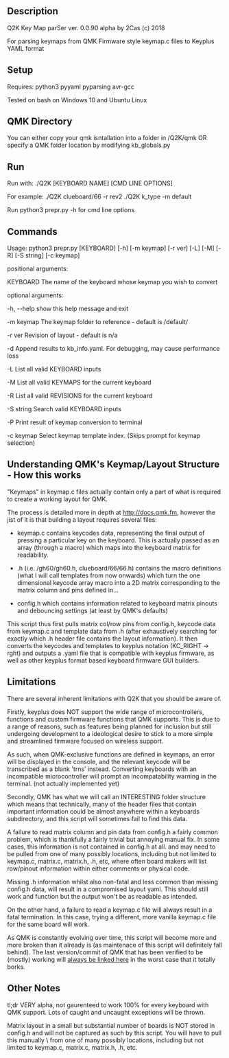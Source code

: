 ## Description

Q2K Key Map parSer ver. 0.0.90 alpha by 2Cas (c) 2018

For parsing keymaps from QMK Firmware style keymap.c files to Keyplus YAML format


## Setup

Requires: python3 pyyaml pyparsing avr-gcc

Tested on bash on Windows 10 and Ubuntu Linux

## QMK Directory

You can either copy your qmk isntallation into a folder in /Q2K/qmk 
OR specify a QMK folder location by modifying kb_globals.py


## Run
Run with:
./Q2K [KEYBOARD NAME] [CMD LINE OPTIONS]

For example:
./Q2K clueboard/66 -r rev2
./Q2K k_type -m default

Run python3 prepr.py -h for cmd line options

## Commands
Usage: python3 prepr.py [KEYBOARD] [-h] [-m keymap] [-r ver] [-L] [-M] [-R] [-S string] [-c keymap] 

positional arguments:

  KEYBOARD    The name of the keyboard whose keymap you wish to convert

  
optional arguments:

  -h, --help  show this help message and exit

  -m keymap   The keymap folder to reference - default is /default/

  -r ver      Revision of layout - default is n/a

  -d          Append results to kb_info.yaml. For debugging, may cause
              performance loss

  -L          List all valid KEYBOARD inputs

  -M          List all valid KEYMAPS for the current keyboard

  -R          List all valid REVISIONS for the current keyboard

  -S string   Search valid KEYBOARD inputs

  -P          Print result of keymap conversion to terminal

  -c keymap   Select keymap template index. (Skips prompt for keymap selection)

## Understanding QMK's Keymap/Layout Structure - How this works

"Keymaps" in keymap.c files actually contain only a part of what is required to create a working layout for QMK. 

The process is detailed more in depth at http://docs.qmk.fm, however the jist of it is that building a layout requires several files:

 * keymap.c contains keycodes data, representing the final output of pressing a particular key on the keyboard. This is actually passed as an array (through a macro) which maps into the keyboard matrix for readability.

 * <keyboard>.h (i.e. /gh60/gh60.h, clueboard/66/66.h) contains the macro definitions (what I will call templates from now onwards) which turn the one dimensional keycode array macro into a 2D matrix corresponding to the matrix column and pins defined in...

 * config.h which contains information related to keyboard matrix pinouts and debouncing settings (at least by QMK's defaults)

This script thus first pulls matrix col/row pins from config.h, keycode data from keymap.c and template data from <keyboard>.h (after exhaustively searching for exactly which <keyboard>.h header file contains the layout information). It then converts the keycodes and templates to keyplus notation (KC_RIGHT -> rght) and outputs a .yaml file that is compatible with keyplus firmware, as well as other keyplus format based keyboard firmware GUI builders.


## Limitations

There are several inherent limitations with Q2K that you should be aware of. 

Firstly, keyplus does NOT support the wide range of microcontrollers, functions and custom firmware functions that QMK supports. This is due to a range of reasons, such as features being planned for inclusion but still undergoing development to a ideological desire to stick to a more simple and streamlined firmware focused on wireless support. 

As such, when QMK-exclusive functions are defined in keymaps, an error will be displayed in the console, and the relevant keycode will be transcribed as a blank 'trns' instead. Converting keyboards with an incompatible microcontroller will prompt an incompatability warning in the terminal. (not actually implemented yet)
 
Secondly, QMK has what we will call an INTERESTING folder structure which means that technically, many of the header files that contain important information could be almost anywhere within a keyboards subdirectory, and this script will sometimes fail to find this data. 

A failure to read matrix column and pin data from config.h a fairly common problem, which is thankfully a fairly trivial but annoying manual fix. In some cases, this information is not contained in config.h at all.
 and may need to be pulled from one of many possibly locations, including but not limited to keymap.c, matrix.c, matrix.h, <keyboard>.h, etc, where often board makers will list row/pinout information within either comments or physical code.

Missing <keyboard>.h information whilst also non-fatal and less common than missing config.h data, will result in a compromised layout yaml. This should still work and function but the output won't be as readable as intended. 

On the other hand, a failure to read a keymap.c file will always result in a fatal termination. In this case, trying a different, more vanilla keymap.c file for the same board will work. 

As QMK is constantly evolving over time, this script will become more and more broken than it already is (as maintenace of this script will definitely fall behind). The last version/commit of QMK that has been verified to be (mostly) working will [always be linked here](https://github.com/qmk/qmk_firmware/tree/a09a042b8fe6a0369a7c479168492125efa24e59) in the worst case that it totally borks. 

## Other Notes

tl;dr VERY alpha, not gaurenteed to work 100% for every keyboard with QMK support. Lots of caught and uncaught exceptions will be thrown.

Matrix layout in a small but substantial number of boards is NOT stored in config.h and will not be captured as such by this script. You will have to pull this manually \ from one of many possibly locations, including but not limited to keymap.c, matrix.c, matrix.h, <keyboard>.h, etc.
